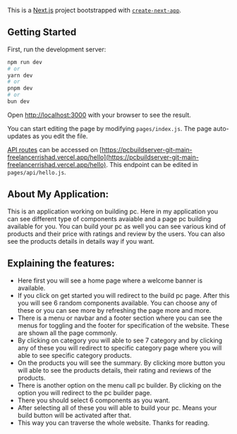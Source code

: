 This is a [Next.js](https://nextjs.org/) project bootstrapped with [`create-next-app`](https://github.com/vercel/next.js/tree/canary/packages/create-next-app).

## Getting Started

First, run the development server:

```bash
npm run dev
# or
yarn dev
# or
pnpm dev
# or
bun dev
```

Open [http://localhost:3000](http://localhost:3000) with your browser to see the result.

You can start editing the page by modifying `pages/index.js`. The page auto-updates as you edit the file.

[API routes](https://nextjs.org/docs/api-routes/introduction) can be accessed on [https://pcbuildserver-git-main-freelancerrishad.vercel.app/hello](https://pcbuildserver-git-main-freelancerrishad.vercel.app/hello). This endpoint can be edited in `pages/api/hello.js`.


## About My Application:
This is an application working on building pc. Here in my application you can see different type of components avaiable and a page pc building available for you. You can build your pc as well you can see various kind of products and their price with ratings and review by the users. You can also see the products details in details way if you want.

## Explaining the features:

* Here first you will see a home page where a welcome banner is available. 
* If you click on get started you will redirect to the build pc page. After this you will see 6 random components available. You can choose any of these or you can see more by refreshing the page more and more. 
* There is a menu or navbar and a footer section where you can see the menus for toggling and the footer for specification of the website. These are shown all the page commonly. 
* By clicking on category you will able to see 7 category and by clicking any of these you will redirect to specific category page where you will able to see specific category products. 
* On the products you will see the summary. By clicking more button you will able to see the products details, their rating and reviews of the products.
* There is another option on the menu call pc builder. By clicking on the option you will redirect to the pc builder page. 
* There you should select 6 components as you want. 
* After selecting all of these you will able to build your pc. Means your build button will be activated after that. 
* This way you can traverse the whole website. Thanks for reading.
